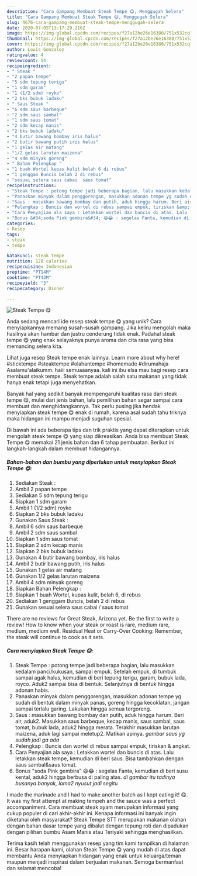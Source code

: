 ```yaml
---
description: "Cara Gampang Membuat Steak Tempe 😋, Menggugah Selera"
title: "Cara Gampang Membuat Steak Tempe 😋, Menggugah Selera"
slug: 4676-cara-gampang-membuat-steak-tempe-menggugah-selera
date: 2020-07-05T13:17:29.216Z
image: https://img-global.cpcdn.com/recipes/f27a12be26e16380/751x532cq70/steak-tempe-😋-foto-resep-utama.jpg
thumbnail: https://img-global.cpcdn.com/recipes/f27a12be26e16380/751x532cq70/steak-tempe-😋-foto-resep-utama.jpg
cover: https://img-global.cpcdn.com/recipes/f27a12be26e16380/751x532cq70/steak-tempe-😋-foto-resep-utama.jpg
author: Louis Gonzalez
ratingvalue: 4
reviewcount: 14
recipeingredient:
- " Steak "
- "2 papan tempe"
- "5 sdm tepung terigu"
- "1 sdm garam"
- "1 (1/2 sdm) royko"
- "2 bks bubuk ladaku"
- " Saus Steak "
- "6 sdm saus barbeque"
- "2 sdm saus sambal"
- "1 sdm saus tomat"
- "2 sdm kecap manis"
- "2 bks bubuk ladaku"
- "4 butir bawang bombay iris halus"
- "2 butir bawang putih iris halus"
- "1 gelas air matang"
- "1/2 gelas larutan maizena"
- "4 sdm minyak goreng"
- " Bahan Pelengkap "
- "1 buah Wortel kupas kulit belah 6 di rebus"
- "1 genggam Buncis belah 2 di rebus"
- "sesuai selera saus cabai  saus tomat"
recipeinstructions:
- "Steak Tempe : potong tempe jadi beberapa bagian, lalu masukkan kedalam panci/kukusan, sampai empuk. Setelah empuk, di tumbuk sampai agak halus, kemudian di beri tepung terigu, garam, bubuk lada, royco. Aduk2 sampai bisa di bentuk. Selanjutnya di bentuk hingga adonan habis."
- "Panaskan minyak dalam penggorengan, masukkan adonan tempe yg sudah di bentuk dalam minyak panas, goreng hingga kecoklatan, jangan sampai terlalu garing. Lakukan hingga semua tergoreng."
- "Saus : masukkan bawang bombay dan putih, aduk hingga harum. Beri air, aduk2. Masukkan saus barbeque, kecap manis, saus sambal, saus tomat, bubuk lada, aduk2 hingga merata. Terakhir masukkan larutan maizena, aduk lagi sampai meletup2. Matikan apinya. *gambar saus yg sudah jadi ga ada*"
- "Pelengkap : Buncis dan wortel di rebus sampai empuk, tiriskan &amp; angkat."
- "Cara Penyajian ala saya : Letakkan wortel dan buncis di atas. Lalu letakkan steak tempe, kemudian di beri saus. Bisa tambahkan dengan saus sambal&amp;saus tomat."
- "Bonus &#34;soda Pink gembira&#34; 😆😂 : segelas Fanta, kemudian di beri susu kental, aduk2 hingga berbusa di paling atas. *di gambar itu tadinya busanya banyak, lama2 nyusut jadi segitu*"
categories:
- Resep
tags:
- steak
- tempe

katakunci: steak tempe 
nutrition: 128 calories
recipecuisine: Indonesian
preptime: "PT14M"
cooktime: "PT42M"
recipeyield: "3"
recipecategory: Dinner

---
```



![Steak Tempe 😋](https://img-global.cpcdn.com/recipes/f27a12be26e16380/751x532cq70/steak-tempe-😋-foto-resep-utama.jpg)

Anda sedang mencari ide resep steak tempe 😋 yang unik? Cara menyiapkannya memang susah-susah gampang. Jika keliru mengolah maka hasilnya akan hambar dan justru cenderung tidak enak. Padahal steak tempe 😋 yang enak selayaknya punya aroma dan cita rasa yang bisa memancing selera kita.

Lihat juga resep Steak tempe enak lainnya. Learn more about why here! #sticktempe #steaktempe #olahantempe #homemade #dirumahaja Asalamu&#39;alaikumm. haiii semuaaanyaa. kali ini ibu elsa mau bagi resep cara membuat steak tempe. Steak tempe adalah salah satu makanan yang tidak hanya enak tetapi juga menyehatkan.

Banyak hal yang sedikit banyak mempengaruhi kualitas rasa dari steak tempe 😋, mulai dari jenis bahan, lalu pemilihan bahan segar sampai cara membuat dan menghidangkannya. Tak perlu pusing jika hendak menyiapkan steak tempe 😋 enak di rumah, karena asal sudah tahu triknya maka hidangan ini mampu menjadi suguhan spesial.


Di bawah ini ada beberapa tips dan trik praktis yang dapat diterapkan untuk mengolah steak tempe 😋 yang siap dikreasikan. Anda bisa membuat Steak Tempe 😋 memakai 21 jenis bahan dan 6 tahap pembuatan. Berikut ini langkah-langkah dalam membuat hidangannya.

<!--inarticleads1-->

##### Bahan-bahan dan bumbu yang diperlukan untuk menyiapkan Steak Tempe 😋:

1. Sediakan  Steak :
1. Ambil 2 papan tempe
1. Sediakan 5 sdm tepung terigu
1. Siapkan 1 sdm garam
1. Ambil 1 (1/2 sdm) royko
1. Siapkan 2 bks bubuk ladaku
1. Gunakan  Saus Steak :
1. Ambil 6 sdm saus barbeque
1. Ambil 2 sdm saus sambal
1. Siapkan 1 sdm saus tomat
1. Siapkan 2 sdm kecap manis
1. Siapkan 2 bks bubuk ladaku
1. Gunakan 4 butir bawang bombay, iris halus
1. Ambil 2 butir bawang putih, iris halus
1. Gunakan 1 gelas air matang
1. Gunakan 1/2 gelas larutan maizena
1. Ambil 4 sdm minyak goreng
1. Siapkan  Bahan Pelengkap :
1. Siapkan 1 buah Wortel, kupas kulit, belah 6, di rebus
1. Sediakan 1 genggam Buncis, belah 2 di rebus
1. Gunakan sesuai selera saus cabai / saus tomat


There are no reviews for Great Steak, Arizona yet. Be the first to write a review! How to know when your steak or roast is rare, medium rare, medium, medium well. Residual Heat or Carry-Over Cooking: Remember, the steak will continue to cook as it sets. 

<!--inarticleads2-->

##### Cara menyiapkan Steak Tempe 😋:

1. Steak Tempe : potong tempe jadi beberapa bagian, lalu masukkan kedalam panci/kukusan, sampai empuk. Setelah empuk, di tumbuk sampai agak halus, kemudian di beri tepung terigu, garam, bubuk lada, royco. Aduk2 sampai bisa di bentuk. Selanjutnya di bentuk hingga adonan habis.
1. Panaskan minyak dalam penggorengan, masukkan adonan tempe yg sudah di bentuk dalam minyak panas, goreng hingga kecoklatan, jangan sampai terlalu garing. Lakukan hingga semua tergoreng.
1. Saus : masukkan bawang bombay dan putih, aduk hingga harum. Beri air, aduk2. Masukkan saus barbeque, kecap manis, saus sambal, saus tomat, bubuk lada, aduk2 hingga merata. Terakhir masukkan larutan maizena, aduk lagi sampai meletup2. Matikan apinya. *gambar saus yg sudah jadi ga ada*
1. Pelengkap : Buncis dan wortel di rebus sampai empuk, tiriskan &amp; angkat.
1. Cara Penyajian ala saya : Letakkan wortel dan buncis di atas. Lalu letakkan steak tempe, kemudian di beri saus. Bisa tambahkan dengan saus sambal&amp;saus tomat.
1. Bonus &#34;soda Pink gembira&#34; 😆😂 : segelas Fanta, kemudian di beri susu kental, aduk2 hingga berbusa di paling atas. *di gambar itu tadinya busanya banyak, lama2 nyusut jadi segitu*


I made the marinade and I had to make another batch as I kept eating it! 😋. It was my first attempt at making tempeh and the sauce was a perfect accompaniment. Cara membuat steak ayam merupakan informasi yang cukup populer di cari akhir-akhir ini. Kenapa informasi ini banyak ingin diketahui oleh masyarakat? Steak Tempe STT merupakan makanan olahan dengan bahan dasar tempe yang dibalut dengan tepung roti dan dipadukan dengan pilihan bumbu Asam Manis atau Teriyaki sehingga menghasilkan. 

Terima kasih telah menggunakan resep yang tim kami tampilkan di halaman ini. Besar harapan kami, olahan Steak Tempe 😋 yang mudah di atas dapat membantu Anda menyiapkan hidangan yang enak untuk keluarga/teman maupun menjadi inspirasi dalam berjualan makanan. Semoga bermanfaat dan selamat mencoba!
